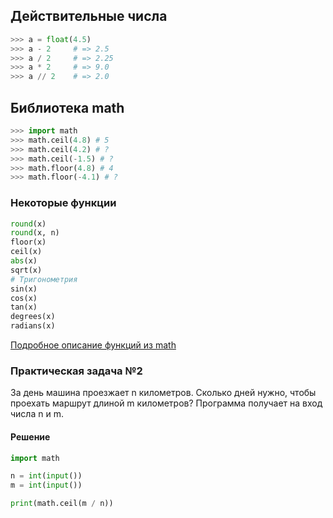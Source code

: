 ## Действительные числа

```python
>>> a = float(4.5)
>>> a - 2     # => 2.5
>>> a / 2     # => 2.25
>>> a * 2     # => 9.0
>>> a // 2    # => 2.0
```



## Библиотека math

```python [1|2|3|4|5|6]
>>> import math
>>> math.ceil(4.8) # 5
>>> math.ceil(4.2) # ?
>>> math.ceil(-1.5) # ?
>>> math.floor(4.8) # 4
>>> math.floor(-4.1) # ?
```




### Некоторые функции

```python [1|2|3|4|5|6|7-12]
round(x)
round(x, n)
floor(x)
ceil(x)
abs(x)
sqrt(x)
# Тригонометрия
sin(x)
cos(x)
tan(x)
degrees(x)
radians(x)
```
[Подробное описание функций из math](https://pyprog.pro/python/st_lib/math.html)




### Практическая задача №2

За день машина проезжает n километров. Сколько дней нужно, чтобы проехать маршрут длиной m километров? Программа получает на вход числа n и m.


#### Решение
``` python
import math

n = int(input())
m = int(input())

print(math.ceil(m / n))
```

